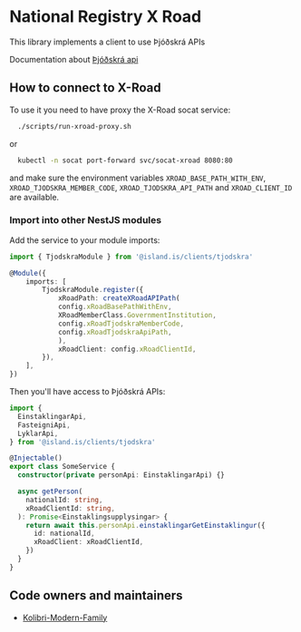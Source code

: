 # National Registry X Road

This library implements a client to use Þjóðskrá APIs

Documentation about [Þjóðskrá api](https://api-dev.skra.is)

## How to connect to X-Road

To use it you need to have proxy the X-Road socat service:

```bash
  ./scripts/run-xroad-proxy.sh
```

or

```bash
  kubectl -n socat port-forward svc/socat-xroad 8080:80
```

and make sure the environment variables `XROAD_BASE_PATH_WITH_ENV`, `XROAD_TJODSKRA_MEMBER_CODE`, `XROAD_TJODSKRA_API_PATH` and `XROAD_CLIENT_ID` are available.

### Import into other NestJS modules

Add the service to your module imports:

```typescript
import { TjodskraModule } from '@island.is/clients/tjodskra'

@Module({
    imports: [
        TjodskraModule.register({
            xRoadPath: createXRoadAPIPath(
            config.xRoadBasePathWithEnv,
            XRoadMemberClass.GovernmentInstitution,
            config.xRoadTjodskraMemberCode,
            config.xRoadTjodskraApiPath,
            ),
            xRoadClient: config.xRoadClientId,
        }),
    ],
})
```

Then you'll have access to Þjóðskrá APIs:

```typescript
import {
  EinstaklingarApi,
  FasteigniApi,
  LyklarApi,
} from '@island.is/clients/tjodskra'

@Injectable()
export class SomeService {
  constructor(private personApi: EinstaklingarApi) {}

  async getPerson(
    nationalId: string,
    xRoadClientId: string,
  ): Promise<Einstaklingsupplysingar> {
    return await this.personApi.einstaklingarGetEinstaklingur({
      id: nationalId,
      xRoadClient: xRoadClientId,
    })
  }
}
```

## Code owners and maintainers

- [Kolibri-Modern-Family](https://github.com/orgs/island-is/teams/kolibri-modern-family/members)
